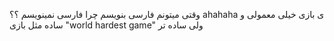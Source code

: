 وقتی میتونم فارسی بنویسم چرا فارسی نمینویسم ؟؟
ahahaha
ی بازی خیلی معمولی و ساده مثل بازی "world hardest game" ولی ساده تر 
